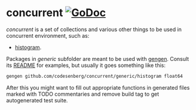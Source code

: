 # concurrent [![GoDoc](https://godoc.org/github.com/codesenberg/concurrent?status.svg)](http://godoc.org/github.com/codesenberg/concurrent)

*concurrent* is a set of collections and various other things to be used in concurrent environment, such as:

* [histogram](http://godoc.org/github.com/codesenberg/concurrent/generic/histogram).

Packages in _generic_ subfolder are meant to be used with [gengen](https://github.com/joeshaw/gengen). Consult its [README](https://github.com/joeshaw/gengen#how-to-use-it) for examples, but usually it goes something like this:

```bash
gengen github.com/codesenberg/concurrent/generic/histogram float64
```

After this you might want to fill out appropriate functions in
generated files marked with TODO commentaries and remove build tag
to get autogenerated test suite.